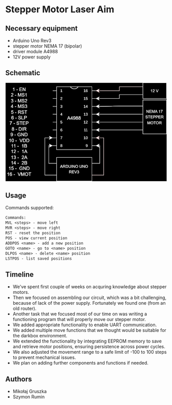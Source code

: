 # Stepper Motor Laser Aim
## Necessary equipment
- Arduino Uno Rev3
- stepper motor NEMA 17 (bipolar)
- driver module A4988
- 12V power supply
## Schematic
![SVG Image](schematic.drawio.svg)
## Usage
Commands supported:
```
Commands:
MVL <steps> - move left
MVR <steps> - move right
RST - reset the position
POS - view current position
ADDPOS <name> - add a new position
GOTO <name> - go to <name> position
DLPOS <name> - delete <name> position
LSTPOS - list saved positions
```
## Timeline
- We've spent first couple of weeks on acquring knowledge about stepper motors.
- Then we focused on assembling our circuit, which was a bit challenging, because of lack of the power supply. Fortunately we found one (from an old router).
- Another task that we focused most of our time on was writing a functioning program that will properly move our stepper motor.
- We added appropriate functionality to enable UART communication.
- We added multiple move functions that we thought would be suitable for the darkbox environment.
- We extended the functionality by integrating EEPROM memory to save and retrieve motor positions, ensuring persistence across power cycles.
- We also adjusted the movement range to a safe limit of -100 to 100 steps to prevent mechanical issues.
- We plan on adding further components and functions if needed.
## Authors
- Mikołaj Gruszka
- Szymon Rumin

